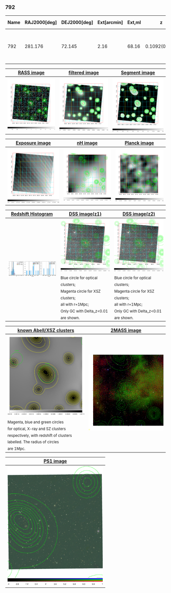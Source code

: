 <div STYLE="page-break-after: always;"></div>

### 792

|Name|RAJ2000[deg]|DEJ2000[deg] |Ext[arcmin]| Ext,ml | z | z_src| C|GC(XSZ,Delta_z<0.01)| GC(OPT,Delta_z<0.01)|GC| R_sig[arcmin] | R500[arcmin] | R500[Mpc]| CRsig[c/s] | CR500[c/s] |L500[1E44 erg/s]|F500[1E-12 erg/s/cm^2]| M500[1E14 Msun]|Tx[keV]|Cnt_sig|Beta|Rc[arcmin]|Comment|Alias|
|---|---|---|---|---|---|------|---|--------|---------|----------|---|---|---|---|---|---|---|---|---|---|---|---|---|---|
|792| 281.176| 72.145| 2.16| 68.16| 0.1092(0.008)| z1,| G| -| -| N, SWXCS, W| 10.262| 6.408| 0.766| 0.081(0.013)| 0.076(0.013)| 0.410(0.038)| 1.339(0.123)| 1.42(0.07)| 2.75(0.08)| 197.6| 0.933(-0.082+0.049)| 4.928(-0.509+0.378)| An X-ray cluster with no $z$ and offset = 0.28 Mpc| t070|

|[RASS image](../image/792/792_img.pdf)|[filtered image](../image/792/792_fil.pdf)|[Segment image](../image/792/792_seg.pdf)|
|-------------------|--------------------|-------------------|
| <img src="../image/792/792_img.png" width="300">  | <img src="../image/792/792_fil.png" width="300">   | <img src="../image/792/792_seg.png" width="300">  |

|[Exposure image](../image/792/792_mex.pdf)| [nH image](../image/792/792_nh.pdf)| [Planck image](../image/792/792_p.pdf)|
|-------------------|--------------------|-------------------|
|<img src="../image/792/792_mex.png" width="300">   | <img src="../image/792/792_nh.png" width="300">    | <img src="../image/792/792_p.png" width="300"> |

|[Redshift Histogram](../image/792/792_zg.pdf) | [DSS image(z1)](../image/792/792_dss_z1.pdf)      |  [DSS image(z2)](../image/792/792_dss_z2.pdf)    |
|-------------------|--------------------|-------------------|
|<img src="../image/792/792_zg.png" width="300"> |<img src="../image/792/792_dss_z1.png" width="300"> <sub><br>Blue circle for optical clusters; <br>Magenta circle for XSZ clusters; <br>all with r=1Mpc; <br>Only GC with Delta_z<0.01 are shown. </sub>| <img src="../image/792/792_dss_z2.png" width="300"><sub><br>Blue circle for optical clusters; <br>Magenta circle for XSZ clusters; <br>all with r=1Mpc; <br>Only GC with Delta_z<0.01 are shown. </sub> |

|[known Abell/XSZ clusters](../image/792/792_gc.pdf) | [2MASS image](../image/792/792_2mass.pdf)      |
|-------------------|-------------------|
|<img src=../image/792/792_gc.png width="300"> <br><sub>Magenta, blue and green circles <br>for optical, X-ray and SZ clusters <br>respectively, with redshift of clusters <br>labelled. The radius of circles <br>are 1Mpc.</sub>|<img src="../image/792/792_2mass.png" width="300">  |

|[PS1 image](../image/792/792_ps1.pdf)            |
|-------------------|
| <img src="../image/792/792_ps1.pdf" width="300">  |
